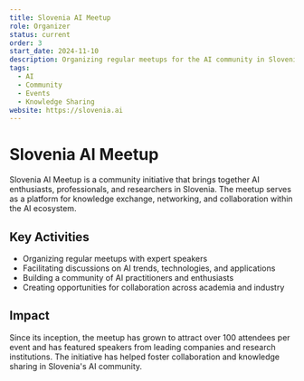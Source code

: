 ```yaml
---
title: Slovenia AI Meetup
role: Organizer
status: current
order: 3
start_date: 2024-11-10
description: Organizing regular meetups for the AI community in Slovenia, featuring talks from industry experts, academic researchers, and practical workshops.
tags:
  - AI
  - Community
  - Events
  - Knowledge Sharing
website: https://slovenia.ai
---
```


# Slovenia AI Meetup

Slovenia AI Meetup is a community initiative that brings together AI enthusiasts, professionals, and researchers in Slovenia. The meetup serves as a platform for knowledge exchange, networking, and collaboration within the AI ecosystem.

## Key Activities

- Organizing regular meetups with expert speakers
- Facilitating discussions on AI trends, technologies, and applications
- Building a community of AI practitioners and enthusiasts
- Creating opportunities for collaboration across academia and industry

## Impact

Since its inception, the meetup has grown to attract over 100 attendees per event and has featured speakers from leading companies and research institutions. The initiative has helped foster collaboration and knowledge sharing in Slovenia's AI community. 